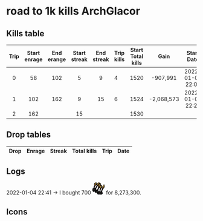 # road to 1k kills  ArchGlacor
## Kills table

| Trip | Start enrage | End erange | Start streak | End streak | Trip kills | Start Total kills |    Gain    | Start Date       |         End Date |
|:----:|:------------:|:----------:|:------------:|:----------:|:-----------|:-----------------:|:----------:|:----------------:|:----------------:|
|   0  |      58      |     102    |       5      |      9     | 4          |        1520       |  -907,991  | 2022-01-04 22:09 | 2022-01-04 22:21 |
|   1  |      102     |     162    |       9      |     15     | 6          |        1524       | -2,068,573 | 2022-01-04 22:27 | 2022-01-04 22:53 |
|   2  |      162     |            |      15      |            |            |        1530       |            |                  |                  |

## Drop tables
| Drop | Enrage | Streak | Total kills | Trip | Date |
|:----:|:------:|:------:|:-----------:|:----:|:----:|

## Logs
2022-01-04 22:41 -> I bought  700 ![hydrix_bak_e] for 8,273,300.

## Icons
[hydrix_bak_e]: statics/hydrix_bakriminel.png "Hydrix bakriminel bolts"
